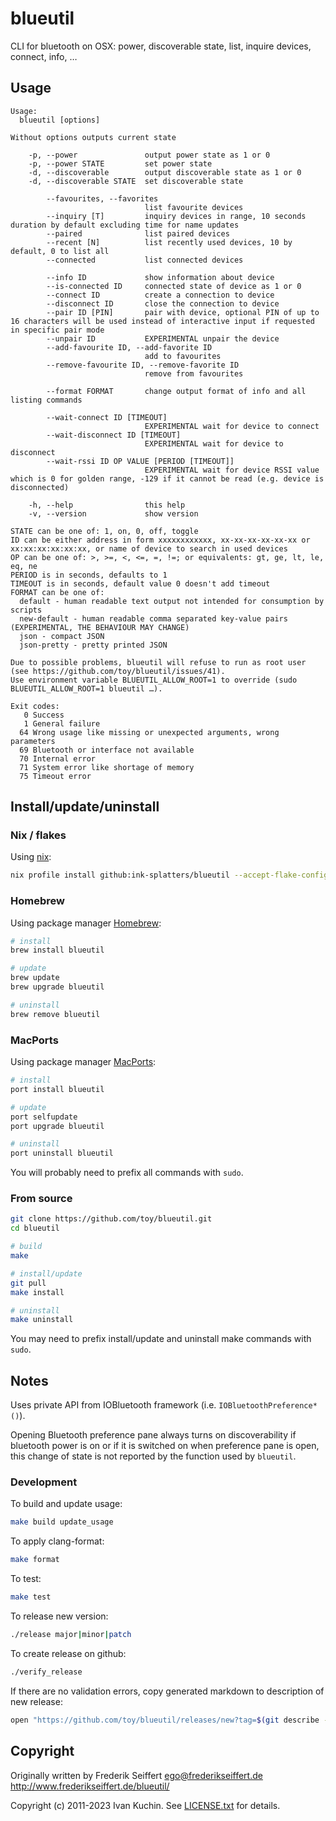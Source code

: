 # blueutil

CLI for bluetooth on OSX: power, discoverable state, list, inquire devices, connect, info, …

## Usage

<!--USAGE[-->
```shell
Usage:
  blueutil [options]

Without options outputs current state

    -p, --power               output power state as 1 or 0
    -p, --power STATE         set power state
    -d, --discoverable        output discoverable state as 1 or 0
    -d, --discoverable STATE  set discoverable state

        --favourites, --favorites
                              list favourite devices
        --inquiry [T]         inquiry devices in range, 10 seconds duration by default excluding time for name updates
        --paired              list paired devices
        --recent [N]          list recently used devices, 10 by default, 0 to list all
        --connected           list connected devices

        --info ID             show information about device
        --is-connected ID     connected state of device as 1 or 0
        --connect ID          create a connection to device
        --disconnect ID       close the connection to device
        --pair ID [PIN]       pair with device, optional PIN of up to 16 characters will be used instead of interactive input if requested in specific pair mode
        --unpair ID           EXPERIMENTAL unpair the device
        --add-favourite ID, --add-favorite ID
                              add to favourites
        --remove-favourite ID, --remove-favorite ID
                              remove from favourites

        --format FORMAT       change output format of info and all listing commands

        --wait-connect ID [TIMEOUT]
                              EXPERIMENTAL wait for device to connect
        --wait-disconnect ID [TIMEOUT]
                              EXPERIMENTAL wait for device to disconnect
        --wait-rssi ID OP VALUE [PERIOD [TIMEOUT]]
                              EXPERIMENTAL wait for device RSSI value which is 0 for golden range, -129 if it cannot be read (e.g. device is disconnected)

    -h, --help                this help
    -v, --version             show version

STATE can be one of: 1, on, 0, off, toggle
ID can be either address in form xxxxxxxxxxxx, xx-xx-xx-xx-xx-xx or xx:xx:xx:xx:xx:xx, or name of device to search in used devices
OP can be one of: >, >=, <, <=, =, !=; or equivalents: gt, ge, lt, le, eq, ne
PERIOD is in seconds, defaults to 1
TIMEOUT is in seconds, default value 0 doesn't add timeout
FORMAT can be one of:
  default - human readable text output not intended for consumption by scripts
  new-default - human readable comma separated key-value pairs (EXPERIMENTAL, THE BEHAVIOUR MAY CHANGE)
  json - compact JSON
  json-pretty - pretty printed JSON

Due to possible problems, blueutil will refuse to run as root user (see https://github.com/toy/blueutil/issues/41).
Use environment variable BLUEUTIL_ALLOW_ROOT=1 to override (sudo BLUEUTIL_ALLOW_ROOT=1 blueutil …).

Exit codes:
   0 Success
   1 General failure
  64 Wrong usage like missing or unexpected arguments, wrong parameters
  69 Bluetooth or interface not available
  70 Internal error
  71 System error like shortage of memory
  75 Timeout error
```
<!--]USAGE-->

## Install/update/uninstall

### Nix / flakes

Using [nix](https://nixos.org):

```sh
nix profile install github:ink-splatters/blueutil --accept-flake-config
```

### Homebrew

Using package manager [Homebrew](https://brew.sh/):

```sh
# install
brew install blueutil

# update
brew update
brew upgrade blueutil

# uninstall
brew remove blueutil
```

### MacPorts

Using package manager [MacPorts](https://www.macports.org/):

```sh
# install
port install blueutil

# update
port selfupdate
port upgrade blueutil

# uninstall
port uninstall blueutil
```

You will probably need to prefix all commands with `sudo`.

### From source

```sh
git clone https://github.com/toy/blueutil.git
cd blueutil

# build
make

# install/update
git pull
make install

# uninstall
make uninstall
```

You may need to prefix install/update and uninstall make commands with `sudo`.

## Notes

Uses private API from IOBluetooth framework (i.e. `IOBluetoothPreference*()`).

Opening Bluetooth preference pane always turns on discoverability if bluetooth power is on or if it is switched on when preference pane is open, this change of state is not reported by the function used by `blueutil`.

### Development

To build and update usage:

```sh
make build update_usage
```

To apply clang-format:

```sh
make format
```

To test:

```sh
make test
```

To release new version:

```sh
./release major|minor|patch
```

To create release on github:

```sh
./verify_release
```

If there are no validation errors, copy generated markdown to description of new release:

```sh
open "https://github.com/toy/blueutil/releases/new?tag=$(git describe --tags --abbrev=0)"
```

## Copyright

Originally written by Frederik Seiffert ego@frederikseiffert.de http://www.frederikseiffert.de/blueutil/

Copyright (c) 2011-2023 Ivan Kuchin. See [LICENSE.txt](LICENSE.txt) for details.
